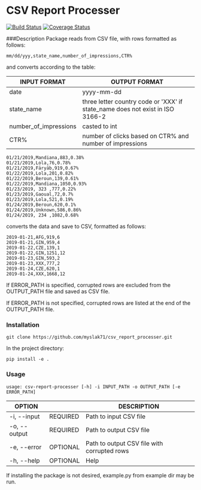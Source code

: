 CSV Report Processer
==================== 
[![Build Status](https://travis-ci.org/myslak71/csv_report_processer.svg?branch=master)](https://travis-ci.org/myslak71/csv_report_processer)
[![Coverage Status](https://coveralls.io/repos/github/myslak71/csv_report_processer/badge.svg?branch=master)](https://coveralls.io/github/myslak71/csv_report_processer?branch=master)

###Description
Package reads from CSV file, with rows formatted as follows:
```
mm/dd/yyy,state_name,number_of_impressions,CTR%
```
and converts according to the table:

| INPUT FORMAT  | OUTPUT FORMAT|
|---|---|
|date |yyyy-mm-dd|
|state_name |three letter country code or 'XXX' if state_name does not exist in ISO 3166-2|
|number_of_impressions|casted to int|
|CTR%| number of clicks based on CTR% and number of impressions

```
01/21/2019,Mandiana,883,0.38%
01/21/2019,Lola,76,0.78%
01/21/2019,Fāryāb,919,0.67%
01/22/2019,Lola,201,0.82%
01/22/2019,Beroun,139,0.61%
01/22/2019,Mandiana,1050,0.93%
01/23/2019, 323 ,777,0.22%
01/23/2019,Gaoual,72,0.7%
01/23/2019,Lola,521,0.19%
01/24/2019,Beroun,620,0.1%
01/24/2019,Unknown,586,0.86%
01/24/2019, 234 ,1082,0.68%
```
converts the data and save to CSV, formatted as follows:
```
2019-01-21,AFG,919,6
2019-01-21,GIN,959,4
2019-01-22,CZE,139,1
2019-01-22,GIN,1251,12
2019-01-23,GIN,593,2
2019-01-23,XXX,777,2
2019-01-24,CZE,620,1
2019-01-24,XXX,1668,12
```
If ERROR_PATH is specified, corrupted rows are excluded from the OUTPUT_PATH file and saved
as CSV file.

If ERROR_PATH is not specified, corrupted rows are listed at the end of the OUTPUT_PATH file. 
### Installation
```
git clone https://github.com/myslak71/csv_report_processer.git
```
In the project directory:
```
pip install -e .
```

### Usage
```
usage: csv-report-processer [-h] -i INPUT_PATH -o OUTPUT_PATH [-e ERROR_PATH]
```


|OPTION    | |DESCRIPTION |
| --------  |---|-------------|
|-i, --input|REQUIRED |Path to input CSV file|
|-o, --output|REQUIRED |Path to output CSV file|
|-e, --error|OPTIONAL |Path to output CSV file with corrupted rows|
|-h, --help|OPTIONAL|Help|

If installing the package is not desired, example.py from example dir may be run.
